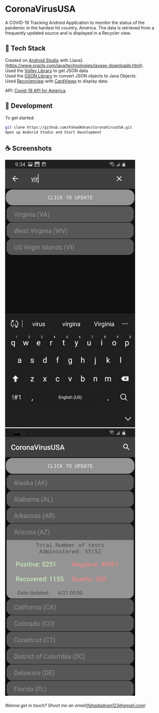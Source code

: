 # CoronaVirusUSA
A COVID-19 Tracking Android Application to monitor the status of the pandemic in the hardest hit country, America. The data is retrieved from a frequently updated source and is displayed in a Recycler view.  


## 🥞 Tech Stack

Created on [Android Studio](https://developer.android.com/studio) with [Java].(https://www.oracle.com/java/technologies/javase-downloads.html).  <br />
Used the [Volley Library](https://developer.android.com/training/volley) to get JSON data<br />
Used the [GSON Library](https://github.com/google/gson) to convert JSON objects to Java Objects.<br />
Used [Recyclerciew](https://developer.android.com/jetpack/androidx/releases/recyclerview)
with [CardViews](https://developer.android.com/jetpack/androidx/releases/cardview) to display data.<br />

API: [Covid-19 API for America](https://covidtracking.com/api).

## 🚀 Development

To get started:
```sh
git clone https://github.com/FahadAdnan/CoronaVirusUSA.git
Open up Andorid Studio and Start Development
```


## ☕ Screenshots 
<p float="left">
 <img src="https://github.com/FahadAdnan/CoronaVirusUSA/blob/master/screenshots/search_screenshot.jpg" width="425" />
 <img src="https://github.com/FahadAdnan/CoronaVirusUSA/blob/master/screenshots/clicked_screenshot.jpg" width="425"/>
</p>




###### Wanna get in touch? Shoot me an email(fahadadnan123@gmail.com)
